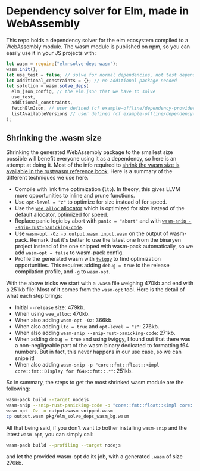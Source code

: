 # Dependency solver for Elm, made in WebAssembly

This repo holds a dependency solver for the elm ecosystem compiled to a WebAssembly module.
The wasm module is published on npm, so you can easily use it in your JS projects with:

```js
let wasm = require("elm-solve-deps-wasm");
wasm.init();
let use_test = false; // solve for normal dependencies, not test dependencies
let additional_constraints = {}; // no additional package needed
let solution = wasm.solve_deps(
  elm_json_config, // the elm.json that we have to solve
  use_test,
  additional_constraints,
  fetchElmJson, // user defined (cf example-offline/dependency-provider-offline.js)
  listAvailableVersions // user defined (cf example-offline/dependency-provider-offline.js)
);
```

## Shrinking the .wasm size

Shrinking the generated WebAssembly package to the smallest size possible will benefit everyone using it as a dependency, so here is an attempt at doing it.
Most of the info required to [shrink the wasm size is available in the rustwasm reference book][shrink-wasm].
Here is a summary of the different techniques we use here.

- Compile with link time optimization (`lto`). In theory, this gives LLVM more opportunities to inline and prune functions.
- Use `opt-level = "z"` to optimize for size instead of for speed.
- Use the [`wee_alloc` allocator][wee_alloc] which is optimized for size instead of the default allocator, optimized for speed.
- Replace panic logic by abort with `panic = "abort"` and with [`wasm-snip --snip-rust-panicking-code`][wasm-snip].
- Use [`wasm-opt -Oz -o output.wasm input.wasm`][wasm-opt] on the output of wasm-pack. Remark that it's better to use the latest one from the binaryen project instead of the one shipped with wasm-pack automatically, so we add `wasm-opt = false` to wasm-pack config.
- Profile the generated wasm with [`twiggy`][twiggy] to find optimization opportunities. This requires adding `debug = true` to the release compilation profile, and `-g` to `wasm-opt`.

With the above tricks we start with a `.wasm` file weighing 470kb and end with a 251kb file!
Most of it comes from the `wasm-opt` tool.
Here is the detail of what each step brings:

- Initial `--release` size: 479kb.
- When using `wee_alloc`: 470kb.
- When also adding `wasm-opt -Oz`: 366kb.
- When also adding `lto = true` and `opt-level = "z"`: 276kb.
- When also adding `wasm-snip --snip-rust-panicking-code`: 271kb.
- When adding `debug = true` and using twiggy, I found out that there was a non-negligeable part of the wasm binary dedicated to formatting f64 numbers. But in fact, this never happens in our use case, so we can snipe it!
- When also adding `wasm-snip -p "core::fmt::float::<impl core::fmt::Display for f64>::fmt::.*"`: 251kb.

So in summary, the steps to get the most shrinked wasm module are the following:

```sh
wasm-pack build --target nodejs
wasm-snip --snip-rust-panicking-code -p "core::fmt::float::<impl core::fmt::Display for f64>::fmt::.*" -o snipped.wasm pkg/elm_solve_deps_wasm_bg.wasm
wasm-opt -Oz -o output.wasm snipped.wasm
cp output.wasm pkg/elm_solve_deps_wasm_bg.wasm
```

All that being said, if you don't want to bother installing `wasm-snip` and the latest `wasm-opt`, you can simply call:
```sh
wasm-pack build --profiling --target nodejs
```
and let the provided wasm-opt do its job, with a generated `.wasm` of size 276kb.

[shrink-wasm]: https://rustwasm.github.io/docs/book/reference/code-size.html
[wee_alloc]: https://github.com/rustwasm/wee_alloc
[wasm-snip]: https://github.com/rustwasm/wasm-snip
[wasm-opt]: https://rustwasm.github.io/docs/book/reference/code-size.html#use-the-wasm-opt-tool
[twiggy]: https://rustwasm.github.io/twiggy/index.html
